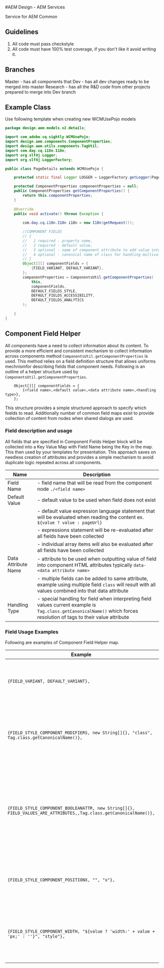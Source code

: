 #AEM Design - AEM Services

Service for AEM Common

## Guidelines

1. All code must pass checkstyle
2. All code must have 100% test coverage, if you don't like it avoid writing it.

## Branches

Master      - has all components that
Dev         - has all dev changes ready to be merged into master
Research    - has all the R&D code from other projects prepared to merge into Dev branch



## Example Class

Use following template when creating new WCMUsePojo models

```java
package design.aem.models.v2.details;

import com.adobe.cq.sightly.WCMUsePojo;
import design.aem.components.ComponentProperties;
import design.aem.utils.components.TagUtil;
import com.day.cq.i18n.I18n;
import org.slf4j.Logger;
import org.slf4j.LoggerFactory;

public class PageDetails extends WCMUsePojo {

    protected static final Logger LOGGER = LoggerFactory.getLogger(PageDetails.class);

    protected ComponentProperties componentProperties = null;
    public ComponentProperties getComponentProperties() {
        return this.componentProperties;
    }
    
    @Override
    public void activate() throws Exception {
        
        com.day.cq.i18n.I18n i18n = new I18n(getRequest());

        //COMPONENT FIELDS
        // {
        //   1 required - property name,
        //   2 required - default value,
        //   3 optional - name of component attribute to add value into
        //   4 optional - canonical name of class for handling multivalues, String or Tag
        // }
        Object[][] componentFields = {
            {FIELD_VARIANT, DEFAULT_VARIANT},
        };
        componentProperties = ComponentsUtil.getComponentProperties(
            this,
            componentFields,
            DEFAULT_FIELDS_STYLE,
            DEFAULT_FIELDS_ACCESSIBILITY,
            DEFAULT_FIELDS_ANALYTICS
        );
        
    }
}
```

## Component Field Helper

All components have a need to collect information about its content. 
To provide a more efficient and consistent mechanism to collect information across components method ```ComponentsUtil.getComponentProperties``` is used.
This method relies on a field definition structure that allows uniforms mechnismfor describing fields that component needs.
Following is an outline of a helper structure used by ```ComponentsUtil.getComponentProperties```.

```
    Object[][] componentFields = {
        {<field name>,<default value>,<data attribute name>,<handling type>},
    };
```

This structure provides a simple structured approach to specify which feelds to read.
Additionally number of common field maps exist to provide collection of content from nodes when shared dialogs are used.

### Field description and usage

All fields that are specified in Component Fields Helper block will be collected into a Key Value Map with Field Name being the Key in the map.
This then used by your templates for presentation.
This approach saves on needless creation of attributes and provides a simple mechanism to avoid duplicate logic repeated across all components.  

| Name                	| Description                                                                   |
|---------------------	|-------------------------------------------------------------------------------|
| Field Name          	| - field name that will be read from the component node ```./<field name>```   |
| Default Value       	| - default value to be used when field does not exist  |
|                       | - default value expression language statement that will be evaluated when reading the content ex. ```${value ? value : pageUrl}``` | 
|                       | - expressions statement will be re-evaluated after all fields have been collected |
|                       | - individual array items will also be evaluated after all fields have been collected 	|
| Data Attribute Name 	| - attribute to be used when outputting value of field into component HTML attributes typically ```data-<data attribute name>```  |
|                      	| - multiple fields can be added to same attribute, example using multiple field ```class``` will result with all values combined into that data attribute |
| Handling Type       	| - special handling for field when interpreting field values current example is ```Tag.class.getCanonicalName()``` which forces resolution of tags to their value attribute  |


### Field Usage Examples

Following are examples of Component Field Helper map. 

| Example                                                                                                               	| Description                                                                                                                                                    	|
|-----------------------------------------------------------------------------------------------------------------------	|----------------------------------------------------------------------------------------------------------------------------------------------------------------	|
| ```{FIELD_VARIANT, DEFAULT_VARIANT},```                                                                               	| this will read your field and use default value if field does not exist                                                                                        	|
| ```{FIELD_STYLE_COMPONENT_MODIFIERS, new String[]{}, "class", Tag.class.getCanonicalName()},```                       	| this will read your field, resolve all tags to values and store it into specified data attribute                                                               	|
| ```{FIELD_STYLE_COMPONENT_BOOLEANATTR, new String[]{}, FIELD_VALUES_ARE_ATTRIBUTES,,Tag.class.getCanonicalName()},``` 	| this will collect your fields as an array and will add it as boolean attribute to component, if values are Key-Value it will be added as key="value" attribute 	|
| ```{FIELD_STYLE_COMPONENT_POSITIONX, "", "x"},```                                                                     	| this will read value from node and add store it into attribute x, if value is not empty                                                                        	|
| ```{FIELD_STYLE_COMPONENT_WIDTH, "${value ? 'width:' + value + 'px;' : ''}", "style"},```                            	| this will field and evaluate an expression and store it into an attribute if value is not empty                                                                	|